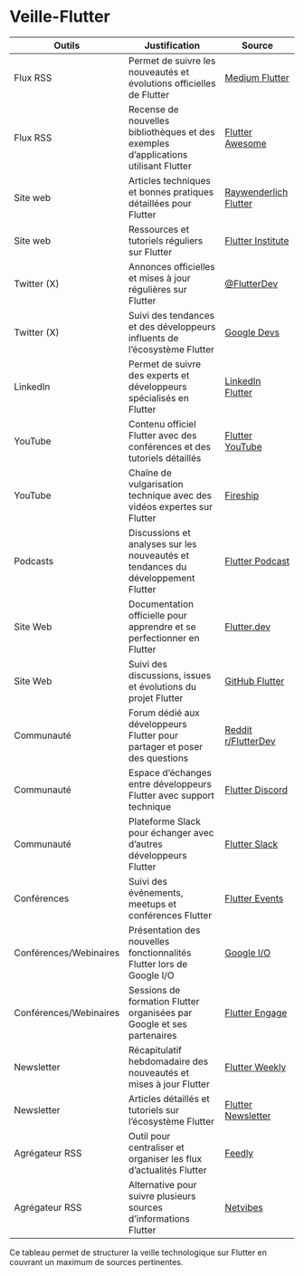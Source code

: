 # Veille-Flutter

| Outils | Justification | Source |
|--------|---------------|--------|
| Flux RSS | Permet de suivre les nouveautés et évolutions officielles de Flutter | [Medium Flutter](https://medium.com/flutter) |
| Flux RSS | Recense de nouvelles bibliothèques et des exemples d’applications utilisant Flutter | [Flutter Awesome](https://flutterawesome.com/) |
| Site web | Articles techniques et bonnes pratiques détaillées pour Flutter | [Raywenderlich Flutter](https://www.raywenderlich.com/flutter) |
| Site web | Ressources et tutoriels réguliers sur Flutter | [Flutter Institute](https://flutter.institute/) |
| Twitter (X) | Annonces officielles et mises à jour régulières sur Flutter | [@FlutterDev](https://twitter.com/FlutterDev) |
| Twitter (X) | Suivi des tendances et des développeurs influents de l’écosystème Flutter | [Google Devs](https://twitter.com/googledevs) |
| LinkedIn | Permet de suivre des experts et développeurs spécialisés en Flutter | [LinkedIn Flutter](https://www.linkedin.com/search/results/people/?keywords=flutter%20developer) |
| YouTube | Contenu officiel Flutter avec des conférences et des tutoriels détaillés | [Flutter YouTube](https://www.youtube.com/c/flutterdev) |
| YouTube | Chaîne de vulgarisation technique avec des vidéos expertes sur Flutter | [Fireship](https://www.youtube.com/c/Fireship) |
| Podcasts | Discussions et analyses sur les nouveautés et tendances du développement Flutter | [Flutter Podcast](https://flutter.dev/community) |
| Site Web | Documentation officielle pour apprendre et se perfectionner en Flutter | [Flutter.dev](https://flutter.dev) |
| Site Web | Suivi des discussions, issues et évolutions du projet Flutter | [GitHub Flutter](https://github.com/flutter/flutter) |
| Communauté | Forum dédié aux développeurs Flutter pour partager et poser des questions | [Reddit r/FlutterDev](https://www.reddit.com/r/FlutterDev/) |
| Communauté | Espace d’échanges entre développeurs Flutter avec support technique | [Flutter Discord](https://discord.com/invite/N7Yshp4) |
| Communauté | Plateforme Slack pour échanger avec d’autres développeurs Flutter | [Flutter Slack](https://fluttercommunity.slack.com/) |
| Conférences | Suivi des événements, meetups et conférences Flutter | [Flutter Events](https://events.google.com/flutter/) |
| Conférences/Webinaires | Présentation des nouvelles fonctionnalités Flutter lors de Google I/O | [Google I/O](https://io.google/) |
| Conférences/Webinaires | Sessions de formation Flutter organisées par Google et ses partenaires | [Flutter Engage](https://developers.google.com/events/flutter-engage) |
| Newsletter | Récapitulatif hebdomadaire des nouveautés et mises à jour Flutter | [Flutter Weekly](https://flutterweekly.dev/) |
| Newsletter | Articles détaillés et tutoriels sur l’écosystème Flutter | [Flutter Newsletter](https://flutter.dev/community) |
| Agrégateur RSS | Outil pour centraliser et organiser les flux d’actualités Flutter | [Feedly](https://feedly.com/) |
| Agrégateur RSS | Alternative pour suivre plusieurs sources d’informations Flutter | [Netvibes](https://www.netvibes.com/) |

Ce tableau permet de structurer la veille technologique sur Flutter en couvrant un maximum de sources pertinentes.

